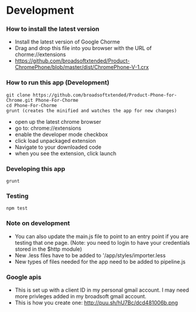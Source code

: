 # Development

### How to install the latest version
- Install the latest version of Google Chorme
- Drag and drop this file into you browser with the URL of chorme://extensions
- https://github.com/broadsoftxtended/Product-ChromePhone/blob/master/dist/ChromePhone-V-1.crx

### How to run this app (Development)

```
git clone https://github.com/broadsoftxtended/Product-Phone-for-Chrome.git Phone-For-Chorme
cd Phone-For-Chorme
grunt (creates the minified and watches the app for new changes)
```

- open up the latest chrome browser
- go to: chrome://extensions
- enable the developer mode checkbox
- click load unpackaged extension
- Navigate to your downloaded code
- when you see the extension, click launch

### Developing this app

```
grunt
```

### Testing

```
npm test
```

### Note on development

- You can also update the main.js file to point to an entry point if you are testing that one page. (Note: you need to login to have your credentials stored in the $http module)
- New .less files have to be added to '/app/styles/importer.less
- New types of files needed for the app need to be added to pipeline.js

### Google apis

- This is set up with a client ID in my personal gmail account. I may need more privleges added in my broadsoft gmail account.
- This is how you create one: http://puu.sh/hU7Bc/dcd481006b.png
